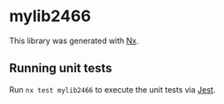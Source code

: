 # mylib2466

This library was generated with [Nx](https://nx.dev).

## Running unit tests

Run `nx test mylib2466` to execute the unit tests via [Jest](https://jestjs.io).

